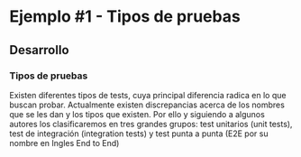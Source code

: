 # Ejemplo #1 - Tipos de pruebas



## Desarrollo

### Tipos de pruebas

Existen diferentes tipos de tests, cuya principal diferencia radica en lo que buscan probar. Actualmente existen discrepancias acerca de los nombres que se les dan y los tipos que existen. Por ello y siguiendo a algunos autores los clasificaremos en tres grandes grupos: test unitarios (unit tests), test de integración (integration tests) y test punta a punta (E2E por su nombre en Ingles End to End)



